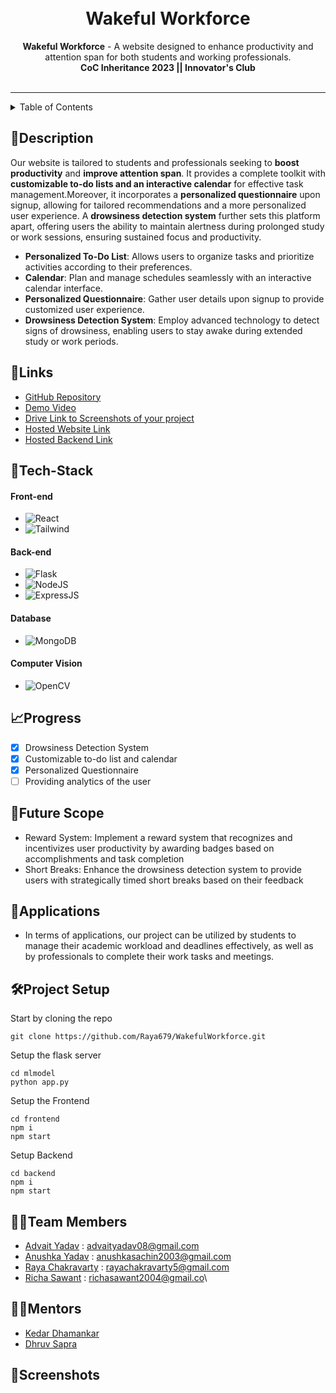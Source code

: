 <h1 align="center">
  <!-- <a href="https://github.com/CommunityOfCoders/Inheritance-2023">
    <img src="https://github.com/CommunityOfCoders/Inheritance-2023" alt="CoC Inheritance 2022" width="500" height="166"> -->
  </a>
  <br>
  Wakeful Workforce
</h1>

<div align="center">
   <strong>Wakeful Workforce</strong> - A website designed to enhance productivity and attention span for both students and working professionals.<br>
  <b>CoC Inheritance 2023 || Innovator's Club</b><br> <br>
</div>
<hr>

<details>
<summary>Table of Contents</summary>

- [Description](#description)
- [Links](#links)
- [Tech Stack](#tech-stack)
- [Progress](#progress)
- [Future Scope](#future-scope)
- [Applications](#applications)
- [Project Setup](#project-setup)
- [Team Members](#team-members)
- [Mentors](#mentors)
- [Screenshots](#screenshots)

</details>

## 📝Description

Our website is tailored to students and professionals seeking to <b>boost productivity</b> and <b>improve attention span</b>. It provides a complete toolkit with <b>customizable to-do lists and an interactive calendar</b> for effective task management.Moreover, it incorporates a <b>personalized questionnaire</b> upon signup, allowing for tailored recommendations and a more personalized user experience. A <b>drowsiness detection system</b> further sets this platform apart, offering users the ability to maintain alertness during prolonged study or work sessions, ensuring sustained focus and productivity.

- <b>Personalized To-Do List</b>: Allows users to organize tasks and prioritize activities according to their preferences.
- <b>Calendar</b>: Plan and manage schedules seamlessly with an interactive calendar interface.
- <b>Personalized Questionnaire</b>: Gather user details upon signup to provide customized user experience.
- <b>Drowsiness Detection System</b>: Employ advanced technology to detect signs of drowsiness, enabling users to stay awake during extended study or work periods.

## 🔗Links

- [GitHub Repository](https://github.com/Raya679/WakefulWorkforce)
- [Demo Video]()
- [Drive Link to Screenshots of your project]()
- [Hosted Website Link]()
- [Hosted Backend Link]()

## 🤖Tech-Stack

#### Front-end
- ![React](https://img.shields.io/badge/react-%2320232a.svg?style=for-the-badge&logo=react&logoColor=%2361DAFB)
- ![Tailwind](https://img.shields.io/badge/Tailwind_CSS-38B2AC?style=for-the-badge&logo=tailwind-css&logoColor=white) 

#### Back-end
- ![Flask](https://img.shields.io/badge/Flask-000000?style=for-the-badge&logo=flask&logoColor=white)
- ![NodeJS](https://img.shields.io/badge/Node.js-43853D?style=for-the-badge&logo=node.js&logoColor=white)
- ![ExpressJS](https://img.shields.io/badge/Express.js-404D59?style=for-the-badge)

#### Database
- ![MongoDB](https://img.shields.io/badge/MongoDB-4EA94B?style=for-the-badge&logo=mongodb&logoColor=white)


#### Computer Vision
- ![OpenCV](https://img.shields.io/badge/OpenCV-27338e?style=for-the-badge&logo=OpenCV&logoColor=white)

## 📈Progress

- [x] Drowsiness Detection System
- [x] Customizable to-do list and calendar
- [x] Personalized Questionnaire
- [ ] Providing analytics of the user

## 🔮Future Scope

- Reward System: Implement a reward system that recognizes and incentivizes user productivity by awarding badges based on accomplishments and task completion
- Short Breaks: Enhance the drowsiness detection system to provide users with strategically timed short breaks based on their feedback

## 💸Applications

- In terms of applications, our project can be utilized by students to manage their academic workload and deadlines effectively, as well as by professionals to complete their work tasks and meetings. 

## 🛠Project Setup

Start by cloning the repo

`git clone https://github.com/Raya679/WakefulWorkforce.git`

Setup the flask server

`cd mlmodel` <br>
`python app.py`

Setup the Frontend

`cd frontend` <br>
`npm i` <br>
`npm start`

Setup Backend 

`cd backend` <br>
`npm i` <br>
`npm start`


## 👨‍💻Team Members


- [Advait Yadav](https://github.com/TIDYMOUSE) : advaityadav08@gmail.com
- [Anushka Yadav](https://github.com/2412anushka) : anushkasachin2003@gmail.com
- [Raya Chakravarty](https://github.com/Raya679) : rayachakravarty5@gmail.com
- [Richa Sawant](https://github.com/richa-sawant) : richasawant2004@gmail.co\

## 👨‍🏫Mentors

- [Kedar Dhamankar](https://github.com/KedarDhamankar)
- [Dhruv Sapra](https://github.com/)

## 📱Screenshots
